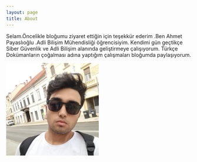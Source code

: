 ```yaml
---
layout: page
title: About
---
```


 <p>Selam.Öncelikle bloğumu ziyaret ettiğin için teşekkür ederim .Ben Ahmet Payaslıoğlu .Adli Bilişim Mühendisliği öğrencisiyim. Kendimi gün geçtikçe Siber Güvenlik ve Adli Bilişim alanında geliştirmeye çalışıyorum. Türkçe Dokümanların çoğalması adına yaptığım çalışmaları bloğumda paylaşıyorum. </p>
<img src="/saas.jpeg" alt="Ahmet Payaslıoğlu" style="width:50%">

<a class="icon" target="_blank" href="https://github.com/AhmetPayaslioglu/">

<i class="fab fa-github"></i></a>